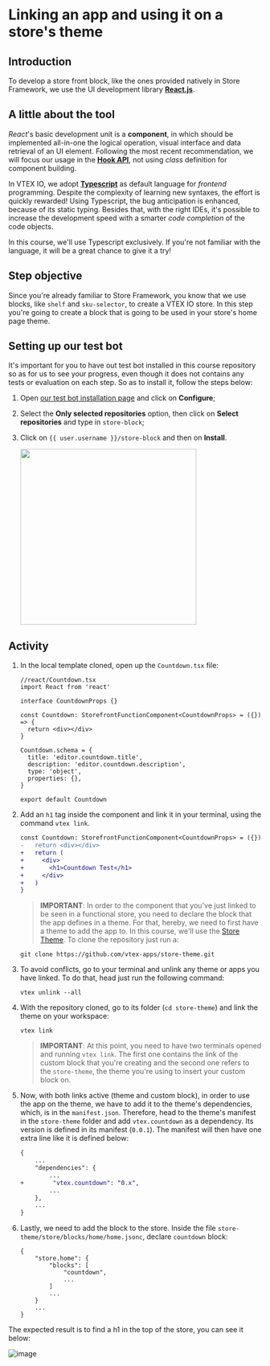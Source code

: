 # Linking an app and using it on a store's theme

## Introduction

To develop a store front block, like the ones provided natively in Store Framework, we use the UI development library **[React.js](https://reactjs.org/)**.

## A little about the tool

*React*'s basic development unit is a **component**, in which should be implemented all-in-one the logical operation, visual interface and data retrieval of an UI element. Following the most recent recommendation, we will focus our usage in the [**Hook API**](https://reactjs.org/docs/hooks-intro.html), not using *class* definition for component building. 

In VTEX IO, we adopt [**Typescript**](https://www.typescriptlang.org/) as default language for *frontend* programming. Despite the complexity of learning new syntaxes, the effort is quickly rewarded! Using Typescript, the bug anticipation is enhanced, because of its static typing. Besides that, with the right IDEs, it's possible to increase the development speed with a smarter *code completion* of the code objects. 

In this course, we'll use Typescript exclusively. If you're not familiar with the language, it will be a great chance to give it a try!

## Step objective 

Since you're already familiar to Store Framework, you know that we use blocks, like `shelf` and `sku-selector`, to create a VTEX IO store. In this step you're going to create a block that is going to be used in your store's home page theme.

## Setting up our test bot
It's important for you to have out test bot installed in this course repository so as for us to see your progress, even though it does not contains any tests or evaluation on each step. So as to install it, follow the steps below:

1. Open [our test bot installation page](https://github.com/apps/vtex-course-hub) and click on **Configure**;
2. Select the **Only selected repositories** option, then click on **Select repositories** and type in `store-block`;
3. Click on `{{ user.username }}/store-block` and then on **Install**.

    <img src="https://user-images.githubusercontent.com/19495917/86020968-f31fca00-b9fe-11ea-9776-ccab355663b5.png" width="350" />

## Activity

1. In the local template cloned, open up the `Countdown.tsx` file:

    ```tsx
    //react/Countdown.tsx
    import React from 'react'

    interface CountdownProps {}

    const Countdown: StorefrontFunctionComponent<CountdownProps> = ({}) => {
      return <div></div>
    }

    Countdown.schema = {
      title: 'editor.countdown.title',
      description: 'editor.countdown.description',
      type: 'object',
      properties: {},
    }

    export default Countdown
    ```

2. Add an `h1` tag inside the component and link it in your terminal, using the command `vtex link`.

    ```diff
    const Countdown: StorefrontFunctionComponent<CountdownProps> = ({}) => {
    -   return <div></div>
    +   return (
    +     <div>
    +       <h1>Countdown Test</h1>
    +     </div>
    +   )
    }
    ```

    >**IMPORTANT**: In order to the component that you've just linked to be seen in a functional store, you need to declare the block that the app defines in a theme. For that, hereby, we need to first have a theme to add the app to. In this course, we'll use the [Store Theme](https://github.com/vtex-apps/store-theme.git). To clone the repository just run a:
    ```
    git clone https://github.com/vtex-apps/store-theme.git
    ```

3. To avoid conflicts, go to your terminal and unlink any theme or apps you have linked. To do that, head just run the following command: 

    ```
    vtex unlink --all
    ```

4. With the repository cloned, go to its folder (`cd store-theme`) and link the theme on your workspace: 

    ```
    vtex link
    ```

    > **IMPORTANT**: At this point, you need to have two terminals opened and running `vtex link`. The first one contains the link of the custom block that you're creating and the second one refers to the `store-theme`, the theme you're using to insert your custom block on.

5. Now, with both links active (theme and custom block), in order to use the app on the theme, we have to add it to the theme's dependencies, which, is in the `manifest.json`. Therefore, head to the theme's manifest in the `store-theme` folder and add `vtex.countdown` as a dependency. Its version is defined in its manifest (`0.0.1`). The manifest will then have one extra line like it is defined below: 

    ```diff
    {
        ...
        "dependencies": {
            ...
    +        "vtex.countdown": "0.x",
            ...
        },
        ...
    }
    ```

6. Lastly, we need to add the block to the store. Inside the file `store-theme/store/blocks/home/home.jsonc`, declare `countdown` block: 
    ```
    {
        "store.home": {
            "blocks": [
                "countdown",
                ...
            ]
            ...
        }
        ...
    }
    ```

The expected result is to find a h1 in the top of the store, you can see it below: 

![image](https://user-images.githubusercontent.com/19495917/80492927-0e0c8a00-893b-11ea-8a1d-aaad2874a014.png)
